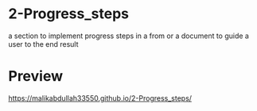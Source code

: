 # 2-Progress_steps
 a section to implement progress steps in a from or a document to guide a user to the end result
# Preview
https://malikabdullah33550.github.io/2-Progress_steps/
